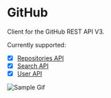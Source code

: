 # GitHub
Client for the GitHub REST API V3.

Currently supported:
- [x] [Repositories API](https://developer.github.com/v3/repo)
- [x] [Search API](https://developer.github.com/v3/search/)
- [x] [User API](https://developer.github.com/v3/users/)

![Sample Gif](https://thumbs.gfycat.com/RecklessCostlyAppaloosa-size_restricted.gif)

